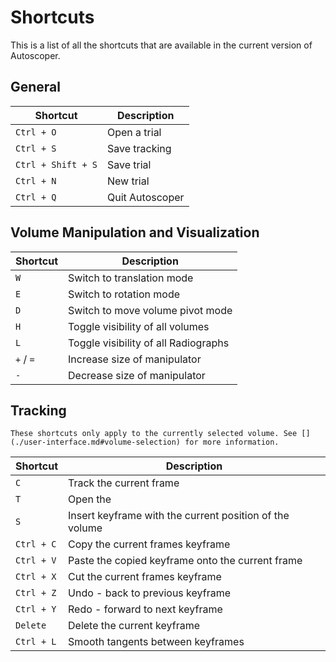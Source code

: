 # Shortcuts

This is a list of all the shortcuts that are available in the current version of Autoscoper.

## General

| Shortcut | Description |
| --- | --- |
| `Ctrl + O` | Open a trial |
| `Ctrl + S` | Save tracking |
| `Ctrl + Shift + S` | Save trial |
| `Ctrl + N` | New trial |
| `Ctrl + Q` | Quit Autoscoper |

## Volume Manipulation and Visualization

| Shortcut | Description |
| --- | --- |
| `W` | Switch to translation mode |
| `E` | Switch to rotation mode |
| `D` | Switch to move volume pivot mode |
| `H` | Toggle visibility of all volumes |
| `L` | Toggle visibility of all Radiographs |
| `+` / `=` | Increase size of manipulator |
| `-` | Decrease size of manipulator |

## Tracking

```{note}
These shortcuts only apply to the currently selected volume. See [](./user-interface.md#volume-selection) for more information.
```

| Shortcut | Description |
| --- | --- |
| `C` | Track the current frame |
| `T` | Open the [](./user-interface.md#tracking-dialog) |
| `S` | Insert keyframe with the current position of the volume |
| `Ctrl + C` | Copy the current frames keyframe |
| `Ctrl + V` | Paste the copied keyframe onto the current frame |
| `Ctrl + X` | Cut the current frames keyframe |
| `Ctrl + Z` | Undo - back to previous keyframe |
| `Ctrl + Y` | Redo - forward to next keyframe |
| `Delete` | Delete the current keyframe |
| `Ctrl + L` | Smooth tangents between keyframes |
